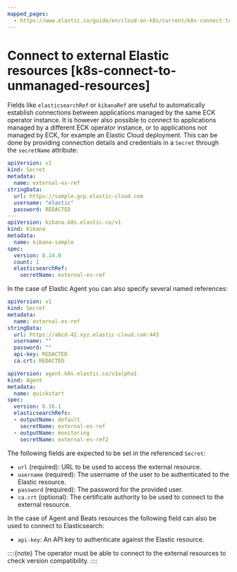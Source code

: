```yaml
---
mapped_pages:
  - https://www.elastic.co/guide/en/cloud-on-k8s/current/k8s-connect-to-unmanaged-resources.html
---
```


# Connect to external Elastic resources [k8s-connect-to-unmanaged-resources]

Fields like `elasticsearchRef` or `kibanaRef` are useful to automatically establish connections between applications managed by the same ECK operator instance. It is however also possible to connect to applications managed by a different ECK operator instance, or to applications not managed by ECK, for example an Elastic Cloud deployment. This can be done by providing connection details and credentials in a `Secret` through the `secretName` attribute:

```yaml
apiVersion: v1
kind: Secret
metadata:
  name: external-es-ref
stringData:
  url: https://sample.gcp.elastic-cloud.com
  username: "elastic"
  password: REDACTED
---
apiVersion: kibana.k8s.elastic.co/v1
kind: Kibana
metadata:
  name: kibana-sample
spec:
  version: 8.14.0
  count: 1
  elasticsearchRef:
    secretName: external-es-ref
```

In the case of Elastic Agent you can also specify several named references:

```yaml
apiVersion: v1
kind: Secret
metadata:
  name: external-es-ref
stringData:
  url: https://abcd-42.xyz.elastic-cloud.com:443
  username: ""
  password: ""
  api-key: REDACTED
  ca.crt: REDACTED

apiVersion: agent.k8s.elastic.co/v1alpha1
kind: Agent
metadata:
  name: quickstart
spec:
  version: 8.16.1
  elasticsearchRefs:
  - outputName: default
    secretName: external-es-ref
  - outputName: monitoring
    secretName: external-es-ref2
```

The following fields are expected to be set in the referenced `Secret`:

* `url` (required): URL to be used to access the external resource.
* `username` (required): The username of the user to be authenticated to the Elastic resource.
* `password` (required): The password for the provided user.
* `ca.crt` (optional): The certificate authority to be used to connect to the external resource.

In the case of Agent and Beats resources the following field can also be used to connect to Elasticsearch:

* `api-key`: An API key to authenticate against the Elastic resource.

::::{note} 
The operator must be able to connect to the external resources to check version compatibility.
::::


